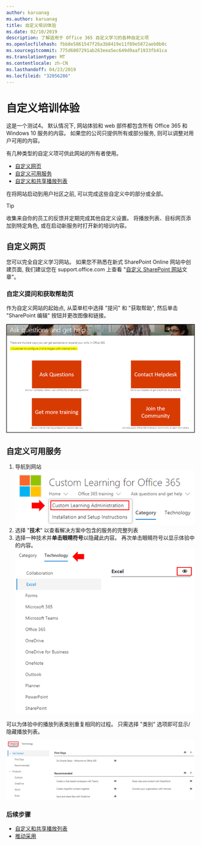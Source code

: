 ```yaml
---
author: karuanag
ms.author: karuanag
title: 自定义培训体验
ms.date: 02/10/2019
description: 了解适用于 Office 365 自定义学习的各种自定义项
ms.openlocfilehash: fbb8e5861547f26a3b8419e11f89e5872aeb0b0c
ms.sourcegitcommit: 775d6807291ab263eea5ec649d9aaf1933fb41ca
ms.translationtype: MT
ms.contentlocale: zh-CN
ms.lasthandoff: 04/23/2019
ms.locfileid: "32056286"
---
```

# <a name="customize-the-training-experience"></a>自定义培训体验

这是一个测试4。 默认情况下, 网站体验和 web 部件都包含所有 Office 365 和 Windows 10 服务的内容。  如果您的公司只提供所有或部分服务, 则可以调整对用户可用的内容。  

有几种类型的自定义项可供此网站的所有者使用。 

- [自定义网页](#customizing-web-pages)
- [自定义可用服务](#customize-available-services)
- [自定义和共享播放列表](customplaylist.md)

在将网站启动到用户社区之前, 可以完成这些自定义中的部分或全部。  

> [!TIP]
> 收集来自你的员工的反馈并定期完成其他自定义设置。  将播放列表、目标网页添加到特定角色, 或在启动新服务时打开新的培训内容。 

## <a name="customizing-web-pages"></a>自定义网页

您可以完全自定义学习网站。 如果您不熟悉在新式 SharePoint Online 网站中创建页面, 我们建议您在 support.office.com 上查看 "[自定义 SharePoint 网站](https://support.office.com/en-us/article/customize-your-sharepoint-site-320b43e5-b047-4fda-8381-f61e8ac7f59b)文章"。 

### <a name="customize-the-ask-questions-and-get-help-page"></a>自定义**提问和获取帮助**页

作为自定义网站的起始点, 从菜单栏中选择 "提问" 和 "获取帮助", 然后单击 "SharePoint 编辑" 按钮并更改图像和链接。 

![custom_ask](media/custom_ask.png)

## <a name="customize-available-services"></a>自定义可用服务

1.  导航到网站![custom_admin 中的 "自定义学习管理" 页](media/custom_admin.png)
1. 选择 "**技术**" 以查看解决方案中包含的服务的完整列表
1. 选择一种技术并**单击眼睛符号**以隐藏此内容。  再次单击眼睛符号以显示体验中的内容。 
![自](media/custom_techlist.png)

可以为体验中的播放列表类别重复相同的过程。  只需选择 "类别" 选项即可显示/隐藏播放列表。 

![custom_cat](media/custom_cat.png)

### <a name="next-steps"></a>后续步骤

- [自定义和共享播放列表](customplaylist.md)
- [推动采用](driveadoption.md) 